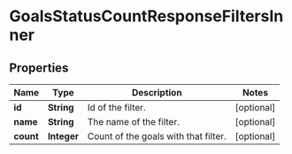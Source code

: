 

# GoalsStatusCountResponseFiltersInner


## Properties

| Name | Type | Description | Notes |
|------------ | ------------- | ------------- | -------------|
|**id** | **String** | Id of the filter. |  [optional] |
|**name** | **String** | The name of the filter. |  [optional] |
|**count** | **Integer** | Count of the goals with that filter. |  [optional] |



